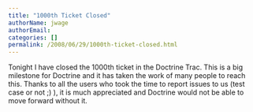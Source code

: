 ```yaml
---
title: "1000th Ticket Closed"
authorName: jwage
authorEmail:
categories: []
permalink: /2008/06/29/1000th-ticket-closed.html
---
```

Tonight I have closed the 1000th ticket in the Doctrine Trac. This is a
big milestone for Doctrine and it has taken the work of many people to
reach this. Thanks to all the users who took the time to report issues
to us (test case or not ;) ), it is much appreciated and Doctrine would
not be able to move forward without it.
